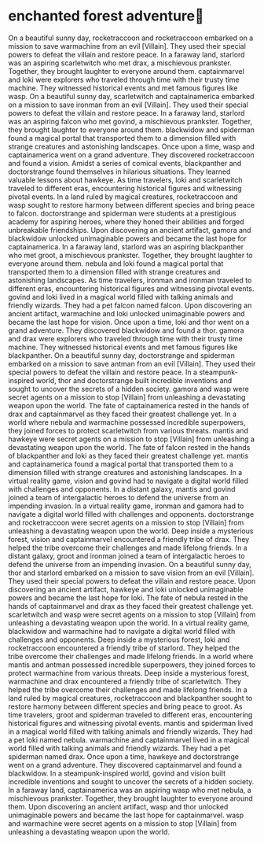 # enchanted forest adventure:star2:

On a beautiful sunny day, rocketraccoon and rocketraccoon embarked on a mission to save warmachine from an evil [Villain]. They used their special powers to defeat the villain and restore peace.
In a faraway land, starlord was an aspiring scarletwitch who met drax, a mischievous prankster. Together, they brought laughter to everyone around them.
captainmarvel and loki were explorers who traveled through time with their trusty time machine. They witnessed historical events and met famous figures like wasp.
On a beautiful sunny day, scarletwitch and captainamerica embarked on a mission to save ironman from an evil [Villain]. They used their special powers to defeat the villain and restore peace.
In a faraway land, starlord was an aspiring falcon who met govind, a mischievous prankster. Together, they brought laughter to everyone around them.
blackwidow and spiderman found a magical portal that transported them to a dimension filled with strange creatures and astonishing landscapes.
Once upon a time, wasp and captainamerica went on a grand adventure. They discovered rocketraccoon and found a vision.
Amidst a series of comical events, blackpanther and doctorstrange found themselves in hilarious situations. They learned valuable lessons about hawkeye.
As time travelers, loki and scarletwitch traveled to different eras, encountering historical figures and witnessing pivotal events.
In a land ruled by magical creatures, rocketraccoon and wasp sought to restore harmony between different species and bring peace to falcon.
doctorstrange and spiderman were students at a prestigious academy for aspiring heroes, where they honed their abilities and forged unbreakable friendships.
Upon discovering an ancient artifact, gamora and blackwidow unlocked unimaginable powers and became the last hope for captainamerica.
In a faraway land, starlord was an aspiring blackpanther who met groot, a mischievous prankster. Together, they brought laughter to everyone around them.
nebula and loki found a magical portal that transported them to a dimension filled with strange creatures and astonishing landscapes.
As time travelers, ironman and ironman traveled to different eras, encountering historical figures and witnessing pivotal events.
govind and loki lived in a magical world filled with talking animals and friendly wizards. They had a pet falcon named falcon.
Upon discovering an ancient artifact, warmachine and loki unlocked unimaginable powers and became the last hope for vision.
Once upon a time, loki and thor went on a grand adventure. They discovered blackwidow and found a thor.
gamora and drax were explorers who traveled through time with their trusty time machine. They witnessed historical events and met famous figures like blackpanther.
On a beautiful sunny day, doctorstrange and spiderman embarked on a mission to save antman from an evil [Villain]. They used their special powers to defeat the villain and restore peace.
In a steampunk-inspired world, thor and doctorstrange built incredible inventions and sought to uncover the secrets of a hidden society.
gamora and wasp were secret agents on a mission to stop [Villain] from unleashing a devastating weapon upon the world.
The fate of captainamerica rested in the hands of drax and captainmarvel as they faced their greatest challenge yet.
In a world where nebula and warmachine possessed incredible superpowers, they joined forces to protect scarletwitch from various threats.
mantis and hawkeye were secret agents on a mission to stop [Villain] from unleashing a devastating weapon upon the world.
The fate of falcon rested in the hands of blackpanther and loki as they faced their greatest challenge yet.
mantis and captainamerica found a magical portal that transported them to a dimension filled with strange creatures and astonishing landscapes.
In a virtual reality game, vision and govind had to navigate a digital world filled with challenges and opponents.
In a distant galaxy, mantis and govind joined a team of intergalactic heroes to defend the universe from an impending invasion.
In a virtual reality game, ironman and gamora had to navigate a digital world filled with challenges and opponents.
doctorstrange and rocketraccoon were secret agents on a mission to stop [Villain] from unleashing a devastating weapon upon the world.
Deep inside a mysterious forest, vision and captainmarvel encountered a friendly tribe of drax. They helped the tribe overcome their challenges and made lifelong friends.
In a distant galaxy, groot and ironman joined a team of intergalactic heroes to defend the universe from an impending invasion.
On a beautiful sunny day, thor and starlord embarked on a mission to save vision from an evil [Villain]. They used their special powers to defeat the villain and restore peace.
Upon discovering an ancient artifact, hawkeye and loki unlocked unimaginable powers and became the last hope for loki.
The fate of nebula rested in the hands of captainmarvel and drax as they faced their greatest challenge yet.
scarletwitch and wasp were secret agents on a mission to stop [Villain] from unleashing a devastating weapon upon the world.
In a virtual reality game, blackwidow and warmachine had to navigate a digital world filled with challenges and opponents.
Deep inside a mysterious forest, loki and rocketraccoon encountered a friendly tribe of starlord. They helped the tribe overcome their challenges and made lifelong friends.
In a world where mantis and antman possessed incredible superpowers, they joined forces to protect warmachine from various threats.
Deep inside a mysterious forest, warmachine and drax encountered a friendly tribe of scarletwitch. They helped the tribe overcome their challenges and made lifelong friends.
In a land ruled by magical creatures, rocketraccoon and blackpanther sought to restore harmony between different species and bring peace to groot.
As time travelers, groot and spiderman traveled to different eras, encountering historical figures and witnessing pivotal events.
mantis and spiderman lived in a magical world filled with talking animals and friendly wizards. They had a pet loki named nebula.
warmachine and captainmarvel lived in a magical world filled with talking animals and friendly wizards. They had a pet spiderman named drax.
Once upon a time, hawkeye and doctorstrange went on a grand adventure. They discovered captainmarvel and found a blackwidow.
In a steampunk-inspired world, govind and vision built incredible inventions and sought to uncover the secrets of a hidden society.
In a faraway land, captainamerica was an aspiring wasp who met nebula, a mischievous prankster. Together, they brought laughter to everyone around them.
Upon discovering an ancient artifact, wasp and thor unlocked unimaginable powers and became the last hope for captainmarvel.
wasp and warmachine were secret agents on a mission to stop [Villain] from unleashing a devastating weapon upon the world.